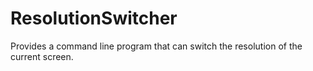 # ResolutionSwitcher

Provides a command line program that can switch the resolution of the current screen. 